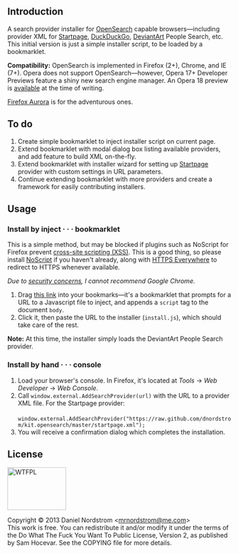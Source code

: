 ## Introduction

A search provider installer for [OpenSearch](http://www.opensearch.org) capable browsers—including provider XML for [Startpage](https://www.startpage.com/), [DuckDuckGo](https://www.duckduckgo.com/), [DeviantArt](https://www.deviantart.com/) People Search, etc. This initial version is just a simple installer script, to be loaded by a bookmarklet.

**Compatibility:** OpenSearch is implemented in Firefox (2+), Chrome, and IE (7+). Opera does not support OpenSearch&mdash;however, Opera 17+ Developer Previews feature a shiny new search engine manager. An Opera 18 preview is [available](http://my.opera.com/desktopteam/blog/) at the time of writing.

[Firefox Aurora](http://www.mozilla.org/firefox/aurora) is for the adventurous ones.

## To do

1. Create simple bookmarklet to inject installer script on current page.
2. Extend bookmarklet with modal dialog box listing available providers, and add feature to build XML on-the-fly.
3. Extend bookmarklet with installer wizard for setting up [Startpage](https://www.startpage.com/) provider with custom settings in URL parameters.
4. Continue extending bookmarklet with more providers and create a framework for easily contributing installers.

## Usage

### Install by inject &middot; &middot; &middot; bookmarklet

This is a simple method, but may be blocked if plugins such as NoScript for Firefox prevent [cross-site scripting (XSS)](https://en.wikipedia.org/wiki/Cross-site_scripting). This is a good thing, so please install [NoScript](http://noscript.net/) if you haven't already, along with [HTTPS Everywhere](https://www.eff.org/https-everywhere) to redirect to HTTPS whenever available.

*Due to [security concerns](https://trac.torproject.org/projects/tor/wiki/doc/ImportantGoogleChromeBugs), I cannot recommend Google Chrome.*

1. Drag <a href="javascript:(function(){var%20sUrl=prompt('Enter%20URL%20to%20JavaScript%20file');if(sUrl){var%20s=document.createElement('script');s.setAttribute('src',sUrl);document.getElementsByTagName('body')[0].appendChild(s);alert('Script%20injected!');}})();">this link</a> into your bookmarks&mdash;it's a bookmarklet that prompts for a URL to a Javascript file to inject, and appends a `script` tag to the document `body`.
2. Click it, then paste the URL to the installer (`install.js`), which should take care of the rest.

**Note:** At this time, the installer simply loads the DeviantArt People Search provider.

### Install by hand &middot; &middot; &middot; console

1. Load your browser's console. In Firefox, it's located at *Tools* -> *Web Developer* -> *Web Console*.
2. Call `window.external.AddSearchProvider(url)` with the URL to a provider XML file. For the Startpage provider:<br><br>`window.external.AddSearchProvider("https://raw.github.com/dnordstrom/kit.opensearch/master/startpage.xml");`<br>
3. You will receive a confirmation dialog which completes the installation.

## License

<a href="http://www.wtfpl.net/"><img alt="WTFPL" src="http://www.wtfpl.net/wp-content/uploads/2012/12/logo-220x1601.png" height="96" width="132"></a>

Copyright © 2013 Daniel Nordstrom &lt;mrnordstrom@me.com&gt;<br>
This work is free. You can redistribute it and/or modify it under the
terms of the Do What The Fuck You Want To Public License, Version 2,
as published by Sam Hocevar. See the COPYING file for more details.

